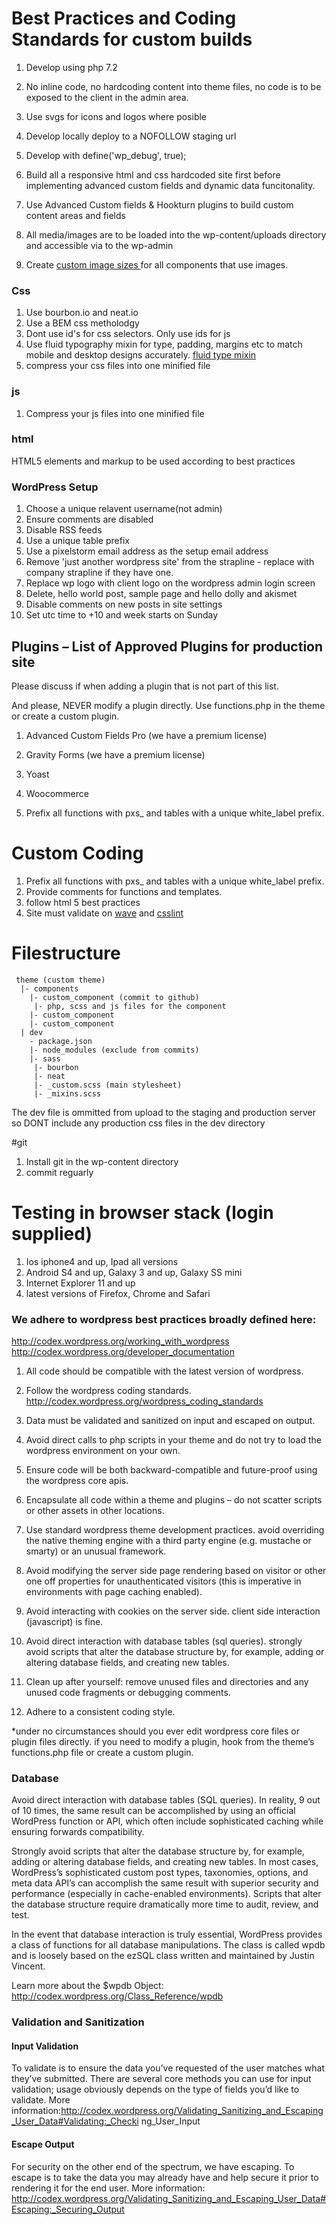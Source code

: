# Best Practices and Coding Standards for custom builds
 
1. Develop using php 7.2
1. No inline code, no hardcoding content into theme files, no code is to be exposed to the client in the admin area. 
1. Use svgs for icons and logos where posible 
1. Develop locally deploy to a NOFOLLOW staging url
1. Develop with define('wp_debug', true); 
1. Build all a responsive html and css hardcoded site first before implementing advanced custom fields and dynamic data funcitonality.
1. Use Advanced Custom fields & Hookturn plugins to build custom content areas and fields 

1. All media/images are to be loaded into the wp-content/uploads directory and accessible via to the wp-admin
1. Create [ custom image sizes ](https://developer.wordpress.org/reference/functions/add_image_size/) for all components that use images.

### Css
1. Use bourbon.io and neat.io
1. Use a BEM css metholodgy
1. Dont use id's for css selectors. Only use ids for js
1. Use fluid typography mixin for type, padding, margins etc to match mobile and desktop designs accurately. [fluid type mixin](https://codepen.io/MadeByMike/pen/GmBLKo)
1. compress your css files into one minified file

### js
1. Compress your js files into one minified file

### html
HTML5 elements and markup to be used according to best practices
 
### WordPress Setup
1. Choose a unique relavent username(not admin)
1. Ensure comments are disabled
1. Disable RSS feeds
1. Use a unique table prefix 
1. Use a pixelstorm email address as the setup email address
1. Remove 'just another wordpress site' from the strapline - replace with company strapline if they have one.
1. Replace wp logo with client logo on the wordpress admin login screen
1. Delete, hello world post, sample page and hello dolly and akismet
1. Disable comments on new posts in site settings
1. Set utc time to +10 and week starts on Sunday 



## Plugins – List of Approved Plugins for production site
Please discuss if when adding a plugin that is not part of this list.
 
And please, NEVER modify a plugin directly. Use functions.php in the theme or create a custom plugin.
 
1. Advanced Custom Fields Pro (we have a premium license)
1. Gravity Forms   (we have a premium license)
1. Yoast
1. Woocommerce


1. Prefix all functions with pxs_ and tables with a unique white_label prefix.
 
# Custom Coding
1. Prefix all functions with pxs_ and tables with a unique white_label prefix.
1. Provide comments for functions and templates.
1. follow html 5 best practices
1. Site must validate on [wave]( http://wave.webaim.org/ ) and [ csslint ](http://csslint.net/)

# Filestructure 
```
 theme (custom theme) 
  |- components 
    |- custom_component (commit to github) 
	 |- php, scss and js files for the component 
    |- custom_component 
    |- custom_component 
  | dev  
    - package.json  
    |- node_modules (exclude from commits) 
    |- sass 
	 |- bourbon 
	 |- neat  
	 |- _custom.scss (main stylesheet)
	 |- _mixins.scss 
```

The dev file is ommitted from upload to the staging and production server so DONT include any production css files in the dev directory

#git 
1. Install git in the wp-content directory
1. commit reguarly


# Testing in browser stack (login supplied)

1. Ios iphone4 and up, Ipad all versions 
1. Android S4 and up, Galaxy 3 and up, Galaxy SS mini 
1. Internet Explorer 11 and up 
1. latest versions of Firefox, Chrome and Safari 

### We adhere to wordpress best practices broadly defined here:

http://codex.wordpress.org/working_with_wordpress  http://codex.wordpress.org/developer_documentation  

1. All code should be compatible with the latest version of wordpress.

1. Follow the wordpress coding standards.  http://codex.wordpress.org/wordpress_coding_standards

1. Data must be validated and sanitized on input and escaped on output.

1. Avoid direct calls to php scripts in your theme and do not try to load the wordpress environment on your own.

1. Ensure code will be both backward-compatible and future-proof using the wordpress core apis.

1. Encapsulate all code within a theme and plugins – do not scatter scripts or other assets in other locations.

1. Use standard wordpress theme development practices. avoid overriding the native theming engine with a third party engine (e.g. mustache or smarty) or an unusual framework.

1. Avoid modifying the server side page rendering based on visitor or other one off properties for unauthenticated visitors (this is imperative in environments with page caching enabled).

1. Avoid interacting with cookies on the server side. client side interaction (javascript) is fine.

1. Avoid direct interaction with database tables (sql queries). strongly avoid scripts that alter the database structure by, for example, adding or altering database fields, and creating new tables.

1. Clean up after yourself: remove unused files and directories and any unused code fragments or debugging comments.

1. Adhere to a consistent coding style.

*under no circumstances should you ever edit wordpress core files or plugin files directly. 
if you need to modify a plugin, hook from the theme’s functions.php file or create a custom plugin.

### Database

Avoid direct interaction with database tables (SQL queries). 
In reality, 9 out of 10 times, the same result can be accomplished by using an official WordPress function or API, which often include sophisticated caching while ensuring forwards compatibility.

Strongly avoid scripts that alter the database structure by, for example, adding or altering database fields, and creating new tables. In most cases, WordPress’s sophisticated custom post types, taxonomies, options, and meta data API’s can accomplish the same result with superior security and performance (especially in cache-enabled environments). Scripts that alter the database structure require dramatically more time to audit, review, and test.

In the event that database interaction is truly essential, WordPress provides a class of functions for all database manipulations. The class is called wpdb and is loosely based on the ezSQL class written and maintained by Justin Vincent.

Learn more about the $wpdb Object: http://codex.wordpress.org/Class_Reference/wpdb

### Validation and Sanitization

#### Input Validation
To validate is to ensure the data you’ve requested of the user matches what they’ve submitted. There are several core methods you can use for input validation; usage obviously depends on the type of fields you’d like to validate.
More
information:http://codex.wordpress.org/Validating_Sanitizing_and_Escaping_User_Data#Validating:_Checki ng_User_Input

#### Escape Output
For security on the other end of the spectrum, we have escaping. To escape is to take the data you may already have and help secure it prior to rendering it for the end user.
More information: http://codex.wordpress.org/Validating_Sanitizing_and_Escaping_User_Data#Escaping:_Securing_Output
